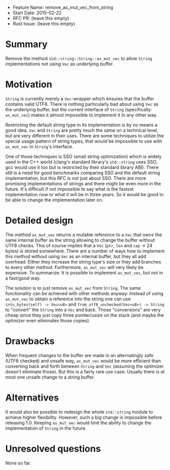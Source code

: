 - Feature Name: remove_as_mut_vec_from_string
- Start Date: 2015-02-22
- RFC PR: (leave this empty)
- Rust Issue: (leave this empty)

# Summary

Remove the method `std::string::String::as_mut_vec` to allow `String` 
implementations not using `Vec` as underlying buffer.

# Motivation

`String` is currently merely a `Vec`-wrapper which ensures that the buffer
contains valid UTF8. There is nothing particularly bad about using `Vec` as the
underlying buffer, but the current interface of `String` (specifically: 
`as_mut_vec`) makes it almost impossible to implement it in any other way.

Restricting the default string type in its implementation is by no means a 
good idea. `Vec` and `String` are pretty much the same on a technical level, but
are very different in their uses. There are some techniques to utilize the
special usage pattern of string types, that would be impossible to use with 
`as_mut_vec` in `String`'s interface. 

One of those techniques is SSO (small string optimization) which is widely used
in the C++ world (clang's standard library's `std::string` uses SSO, gcc would
use it too but is restricted by their standard library ABI). There still is a
need for good benchmarks comparing SSO and the default string implementation, 
but this RFC is not just about SSO. There are more promising implementations of
strings and there might be even more in the future. It's difficult if not 
impossible to say what is the fastest implementation now or what it will be in 
three years. So it would be good to be able to change the implementation later on.

# Detailed design

The method `as_mut_vec` returns a mutable reference to a `Vec` that owns the
same internal buffer as the string allowing to change the buffer 
without UTF8 checks. This of course implies that a `Vec` (`ptr`, `len` and 
`cap` -> 24 bytes) is stored somewhere. There are a number of ways how to 
implement this method without using `Vec` as an internal buffer, but they all 
add overhead: Either they increase the string type's size or they add branches 
to every other method. Furthermore, `as_mut_vec` will very likely be expensive. 
To summarize: It is possible to implement `as_mut_vec`, but not in a fast/good 
way.

The solution is to just remove `as_mut_vec` from `String`. The same 
functionality can be achieved with other methods anyway: Instead of using 
`as_mut_vec` to obtain a reference into the string one can use 
`into_bytes(self) -> Vec<u8>` and `from_utf8_unchecked(Vec<u8>) -> String` to 
"convert" the `String` into a `Vec` and back. Those "conversions" are very cheap
since they just copy three pointer/usize on the stack (and maybe the optimizer even
eliminates those copies). 

# Drawbacks

When frequent changes to the buffer are made in an alternatingly safe (UTF8 
checked) and unsafe way, `as_mut_vec` would be more efficient than converting
back and forth between `String` and `Vec` (assuming the optimizer doesn't
eliminate those). But this is a fairly rare use case: Usually there is 
at most one unsafe change to a string buffer.

# Alternatives

It would also be possible to redesign the whole `std::string` module to achieve
higher flexibility. However, such a big change is impossible before releasing 
1.0. Keeping `as_mut_vec` would limit the ability to change the implementation 
of `String` in the future.

# Unresolved questions

None so far.
